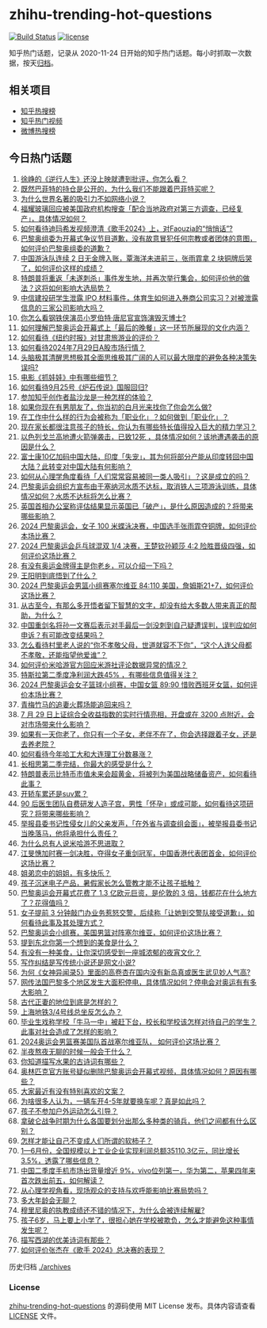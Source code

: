 # zhihu-trending-hot-questions

[![Build Status](https://github.com/justjavac/zhihu-trending-hot-questions/workflows/ci/badge.svg?branch=master)](https://github.com/justjavac/zhihu-trending-hot-questions/actions)
[![license](https://img.shields.io/github/license/justjavac/zhihu-trending-hot-questions)](https://github.com/justjavac/zhihu-trending-hot-questions/blob/master/LICENSE)

知乎热门话题，记录从 2020-11-24
日开始的知乎热门话题。每小时抓取一次数据，按天[归档](./archives)。

## 相关项目

- [知乎热搜榜](https://github.com/justjavac/zhihu-trending-top-search)
- [知乎热门视频](https://github.com/justjavac/zhihu-trending-hot-video)
- [微博热搜榜](https://github.com/justjavac/weibo-trending-hot-search)

## 今日热门话题

<!-- BEGIN -->
<!-- 最后更新时间 Mon Jul 29 2024 11:23:22 GMT+0800 (China Standard Time) -->

1. [徐峥的《逆行人生》还没上映就遭到批评，你怎么看？](https://www.zhihu.com/question/661303262)
1. [既然巴菲特的持仓是公开的，为什么我们不能跟着巴菲特买呢？](https://www.zhihu.com/question/662354024)
1. [为什么世界名著的吸引力不如网络小说？](https://www.zhihu.com/question/659584682)
1. [福耀玻璃回应被美国政府机构搜查「配合当地政府对第三方调查，已经复产」，具体情况如何？](https://www.zhihu.com/question/662805489)
1. [如何看待迪玛希发视频澄清《歌手2024》上，对Faouzia的“悄悄话”?](https://www.zhihu.com/question/662742526)
1. [巴黎奥组委为开幕式争议节目道歉，没有故意冒犯任何宗教或者团体的意图，如何评价巴黎奥组委的道歉？](https://www.zhihu.com/question/662835893)
1. [中国游泳队连续 2 日无金牌入账，覃海洋未进前三，张雨霏拿 2 块铜牌后哭了，如何评价这样的成绩？](https://www.zhihu.com/question/662845111)
1. [特朗普将重返「未遂刺杀」事件发生地，并再次举行集会，如何评价他的做法？这将如何影响大选局势？](https://www.zhihu.com/question/662718165)
1. [中信建投研学生泄露 IPO 材料事件，体育生如何进入券商公司实习？对被泄露信息的三家公司影响大吗？](https://www.zhihu.com/question/662724590)
1. [你怎么看钢铁侠演员小罗伯特·唐尼官宣饰演毁灭博士?](https://www.zhihu.com/question/662793193)
1. [如何理解巴黎奥运会开幕式上「最后的晚餐」这一环节所展现的文化内涵？](https://www.zhihu.com/question/662707820)
1. [如何看待《纽约时报》对甘肃旅游业的评价？](https://www.zhihu.com/question/661454643)
1. [如何看待2024年7月29日A股市场行情？](https://www.zhihu.com/question/662610717)
1. [头脑极其清醒思想极其全面思维极其广阔的人可以最大限度的避免各种决策失误吗?](https://www.zhihu.com/question/656110527)
1. [电影《抓娃娃》中有哪些细节？](https://www.zhihu.com/question/661687428)
1. [如何看待9月25号《炉石传说》国服回归?](https://www.zhihu.com/question/662792315)
1. [参加知乎创作者盐沙龙是一种怎样的体验？](https://www.zhihu.com/question/662487875)
1. [如果你现在有男朋友了，你当初的白月光来找你了你会怎么做?](https://www.zhihu.com/question/661366567)
1. [在工作中什么样的行为会被称为「职业化」？如何做到「职业化」？](https://www.zhihu.com/question/551176123)
1. [现在家长都很注意孩子的特长，你认为有哪些特长值得投入巨大的精力学习？](https://www.zhihu.com/question/662017125)
1. [以色列戈兰高地遭火箭弹袭击，已致12死 ，具体情况如何？该地遭遇袭击的原因是什么？](https://www.zhihu.com/question/662793724)
1. [富士康10亿加码中国大陆，印度「失宠」，其为何将部分产能从印度转回中国大陆？此转变对中国大陆有何影响？](https://www.zhihu.com/question/662637842)
1. [如何从心理学角度看待「人们常常容易被同一类人吸引」？这是成立的吗？](https://www.zhihu.com/question/661850860)
1. [巴黎奥运会组织方宣布由于塞纳河水质不达标，取消铁人三项游泳训练，具体情况如何？水质不达标将怎么比赛？](https://www.zhihu.com/question/662809565)
1. [英国首相办公室称评估结果显示英国已「破产」，是什么原因造成的？将带来哪些影响？](https://www.zhihu.com/question/662814837)
1. [2024 巴黎奥运会，女子 100 米蝶泳决赛，中国选手张雨霏夺铜牌，如何评价本场比赛？](https://www.zhihu.com/question/662843631)
1. [2024 巴黎奥运会乒乓球混双 1/4 决赛，王楚钦孙颖莎 4:2 险胜晋级四强，如何评价这场比赛？](https://www.zhihu.com/question/662834822)
1. [有没有奥运金牌得主是你老乡，可以介绍一下吗？](https://www.zhihu.com/question/662298948)
1. [王阳明到底悟到了什么？](https://www.zhihu.com/question/644251958)
1. [2024 巴黎奥运会男篮小组赛塞尔维亚 84:110 美国，詹姆斯21+7，如何评价这场比赛？](https://www.zhihu.com/question/662836397)
1. [从古至今，有那么多开悟者留下智慧的文字，却没有给大多数人带来真正的帮助，为什么？](https://www.zhihu.com/question/662344416)
1. [中国重剑名将孙一文赛后表示对手最后一剑没刺到自己疑遭误判，误判应如何申诉？有可能改变结果吗？](https://www.zhihu.com/question/662753090)
1. [怎么看待村里老人说的“你不孝敬父母，世道就容不下你”，“这个人连父母都不孝敬，还能指望他爱谁”？](https://www.zhihu.com/question/662621875)
1. [如何评价米哈游官方回应米游社评论数据异常的情况？](https://www.zhihu.com/question/662752286)
1. [特斯拉第二季度净利润大跌45% ，有哪些信息值得关注？](https://www.zhihu.com/question/662444184)
1. [2024 巴黎奥运会女子篮球小组赛，中国女篮 89:90 惜败西班牙女篮，如何评价本场比赛？](https://www.zhihu.com/question/662828388)
1. [青梅竹马的追妻火葬场能追回来吗？](https://www.zhihu.com/question/659444808)
1. [7 月 29 日上证综合全收益指数的实时行情亮相，开盘或在 3200 点附近，会对市场带来什么影响？](https://www.zhihu.com/question/662799124)
1. [如果有一天你老了，你只有一个子女，老伴不在了，你会选择跟着子女，还是去养老院？](https://www.zhihu.com/question/662397947)
1. [如何看待今年哈工大和大连理工分数暴涨？](https://www.zhihu.com/question/662290465)
1. [长相思第二季完结，你最大的感受是什么？](https://www.zhihu.com/question/662748491)
1. [特朗普表示比特币市值未来会超黄金，将被列为美国战略储备资产，如何看待此事？](https://www.zhihu.com/question/662787232)
1. [开轿车累还是suv累？](https://www.zhihu.com/question/662217738)
1. [90 后医生团队自费研发人造子宫，男性「怀孕」或成可能，如何看待这项研究？将带来哪些影响？](https://www.zhihu.com/question/662654870)
1. [举报县委书记性侵女儿的父亲发声，「在外省与调查组会面」，被举报县委书记当晚落马，他将承担什么责任？](https://www.zhihu.com/question/662708767)
1. [为什么总有人说米哈游不思进取？](https://www.zhihu.com/question/662760394)
1. [江旻憓加时赛一剑决胜，夺得女子重剑冠军，中国香港代表团首金，如何评价这场比赛？](https://www.zhihu.com/question/662763884)
1. [姐弟恋中的姐姐，有多快乐？](https://www.zhihu.com/question/652355302)
1. [孩子沉迷电子产品，暑假家长怎么管教才能不让孩子抵触？](https://www.zhihu.com/question/660742451)
1. [巴黎奥运会开幕式花费了 1.3 亿欧元巨资，是伦敦的 3 倍，钱都花在什么地方了？花得值吗？](https://www.zhihu.com/question/662713684)
1. [女子提前 3 分钟敲门办业务惹怒交警，后续称「让她到交警队接受道歉」，如何看待此事及其处理方式？](https://www.zhihu.com/question/662708972)
1. [巴黎奥运会小组赛，美国男篮对阵塞尔维亚，如何评价这场比赛？](https://www.zhihu.com/question/662787949)
1. [提到东北你第一个想到的美食是什么？](https://www.zhihu.com/question/662000744)
1. [有没有一种美食，让你深切感受到一座城浓郁的夜宵文化？](https://www.zhihu.com/question/661339924)
1. [写作纠结是写传统小说还是网文小说?](https://www.zhihu.com/question/662676684)
1. [为何《女神异闻录5》里面的高卷杏在国内没有新岛真或医生武见妙人气高?](https://www.zhihu.com/question/569139362)
1. [网传法国巴黎多个地区发生大面积停电，具体情况如何？停电会对奥运有有多大影响？](https://www.zhihu.com/question/662796902)
1. [古代正妻的地位到底是怎样的？](https://www.zhihu.com/question/655383353)
1. [上海地铁3/4号线总坐反怎么办？](https://www.zhihu.com/question/660999299)
1. [毕业生戏称学校「牛马一中」被赶下台，校长和学校该怎样对待自己的学生？此事对社会造成了怎样的影响？](https://www.zhihu.com/question/662798073)
1. [2024奥运会男篮赛美国队首战塞尔维亚队， 如何评价这场比赛？](https://www.zhihu.com/question/662838322)
1. [半夜熬夜无聊的时候一般会干什么？](https://www.zhihu.com/question/662611267)
1. [你知道描写水果的古诗词有哪些？](https://www.zhihu.com/question/660084337)
1. [奥林匹克官方账号疑似删除巴黎奥运会开幕式视频，具体情况如何？原因有哪些？](https://www.zhihu.com/question/662783536)
1. [大家最近有没有特别喜欢的文案？](https://www.zhihu.com/question/662665639)
1. [为啥很多人认为，一辆车开4-5年就要换车呢？真是如此吗？](https://www.zhihu.com/question/662019961)
1. [孩子不参加户外运动怎么引导？](https://www.zhihu.com/question/660986365)
1. [拿破仑战争时期为什么各国要划分出那么多种类的骑兵，他们之间都有什么区别？](https://www.zhihu.com/question/640196083)
1. [怎样才能让自己不变成人们所谓的软柿子？](https://www.zhihu.com/question/339767936)
1. [1—6月份，全国规模以上工业企业实现利润总额35110.3亿元，同比增长3.5%，透露了哪些信息？](https://www.zhihu.com/question/662703369)
1. [中国二季度手机市场出货量增近 9%，vivo位列第一，华为第二，苹果四年来首次跌出前五，如何解读？](https://www.zhihu.com/question/662703384)
1. [从心理学视角看，现场观众的支持与欢呼能影响比赛局势吗？](https://www.zhihu.com/question/662548436)
1. [多大年龄会无聊？](https://www.zhihu.com/question/662669379)
1. [穆里尼奥的执教成绩还不错的情况下，为什么会被连续解雇?](https://www.zhihu.com/question/662178268)
1. [孩子6岁，马上要上小学了，很担心她在学校被欺负，怎么才能避免这种事情发生呢？](https://www.zhihu.com/question/659020193)
1. [描写西湖的优美诗词有那些？](https://www.zhihu.com/question/662714815)
1. [如何评价张杰在《歌手 2024》总决赛的表现？](https://www.zhihu.com/question/662661297)

<!-- END -->

历史归档 [./archives](./archives)

### License

[zhihu-trending-hot-questions](https://github.com/justjavac/zhihu-trending-hot-questions)
的源码使用 MIT License 发布。具体内容请查看 [LICENSE](./LICENSE) 文件。
